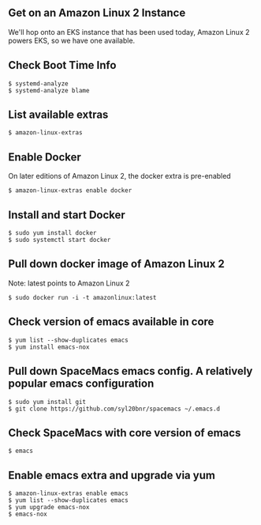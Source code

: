 ## Get on an Amazon Linux 2 Instance

We'll hop onto an EKS instance that has been used today, Amazon Linux 2 powers EKS,
so we have one available.


## Check Boot Time Info
```
$ systemd-analyze
$ systemd-analyze blame
```

## List available extras
```
$ amazon-linux-extras
```
## Enable Docker

On later editions of Amazon Linux 2, the docker extra is pre-enabled
```
$ amazon-linux-extras enable docker
```

## Install and start Docker
```
$ sudo yum install docker
$ sudo systemctl start docker
```

## Pull down docker image of Amazon Linux 2
Note: latest points to Amazon Linux 2
```
$ sudo docker run -i -t amazonlinux:latest
```

## Check version of emacs available in core
```
$ yum list --show-duplicates emacs
$ yum install emacs-nox
```

## Pull down SpaceMacs emacs config. A relatively popular emacs configuration
```
$ sudo yum install git
$ git clone https://github.com/syl20bnr/spacemacs ~/.emacs.d
```

## Check SpaceMacs with core version of emacs
```
$ emacs
```

## Enable emacs extra and upgrade via yum
```
$ amazon-linux-extras enable emacs
$ yum list --show-duplicates emacs
$ yum upgrade emacs-nox
$ emacs-nox
```
